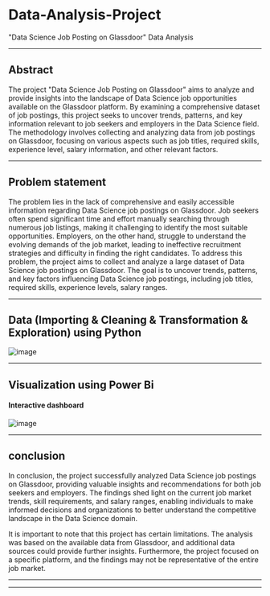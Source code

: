# Data-Analysis-Project
"Data Science Job Posting on Glassdoor" Data Analysis

-----------------------------------------------------------------------------------------------------------------------------------------------------

<h2>Abstract</h2>

The project "Data Science Job Posting on Glassdoor" aims to analyze and provide insights into the landscape of Data Science job opportunities available
on the Glassdoor platform.
By examining a comprehensive dataset of job postings, this project seeks to uncover trends, patterns, and key information relevant to job seekers 
and employers in the Data Science field.
The methodology involves collecting and analyzing data from job postings on Glassdoor, focusing on various aspects such as job titles, required skills, 
experience level, salary information, and other relevant factors. 

-----------------------------------------------------------------------------------------------------------------------------------------------------

<h2>Problem statement</h2>

The problem lies in the lack of comprehensive and easily accessible information regarding Data Science job postings on Glassdoor. Job seekers often spend 
significant time and effort manually searching through numerous job listings, making it challenging to identify the most suitable opportunities.
Employers, on the other hand, struggle to understand the evolving demands of the job market, leading to ineffective recruitment strategies and difficulty 
in finding the right candidates.
To address this problem, the project aims to collect and analyze a large dataset of Data Science job postings on Glassdoor. The goal is to uncover trends,
patterns, and key factors influencing Data Science job postings, including job titles, required skills, experience levels, salary ranges.

-----------------------------------------------------------------------------------------------------------------------------------------------------

<h2>Data (Importing & Cleaning & Transformation & Exploration) using Python </h2>

![image](https://github.com/Youssef-Ali-Saber/My-First-Project-in-Data-Analysis/blob/c1ec0d01f57a40cbf192a7fb44ed9bb1d8dc0097/Project1(Data%20Science%20Job%20Posting%20on%20Glassdoor).png)

-----------------------------------------------------------------------------------------------------------------------------------------------------

<h2>Visualization using Power Bi</h2>
    <h4> Interactive dashboard </h4>   

    
  ![image](https://github.com/Youssef-Ali-Saber/My-First-Project-in-Data-Analysis/blob/c1ec0d01f57a40cbf192a7fb44ed9bb1d8dc0097/Dashboard%20for%20Project1(Data%20Science%20Job%20Posting%20on%20Glassdoor).png)

  
-----------------------------------------------------------------------------------------------------------------------------------------------------

 
<h2>conclusion</h2>

In conclusion, the project successfully analyzed Data Science job postings on Glassdoor, providing valuable insights and recommendations for both job 
seekers and employers. The findings shed light on the current job market trends, skill requirements, and salary ranges, enabling individuals to make informed 
decisions and organizations to better understand the competitive landscape in the Data Science domain.

It is important to note that this project has certain limitations. The analysis was based on the available data from Glassdoor, and additional data sources
could provide further insights. Furthermore, the project focused on a specific platform, and the findings may not be representative of the entire job market.

-----------------------------------------------------------------------------------------------------------------------------------------------------
-----------------------------------------------------------------------------------------------------------------------------------------------------
